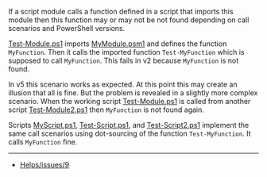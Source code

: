 
If a script module calls a function defined in a script that imports this
module then this function may or may not be not found depending on call
scenarios and PowerShell versions.

[Test-Module.ps1](Test-Module.ps1) imports [MyModule.psm1](MyModule.psm1) and
defines the function `MyFunction`. Then it calls the imported function
`Test-MyFunction` which is supposed to call `MyFunction`. This fails in v2
because `MyFunction` is not found.

In v5 this scenario works as expected. At this point this may create an
illusion that all is fine. But the problem is revealed in a slightly more
complex scenario. When the working script [Test-Module.ps1](Test-Module.ps1)
is called from another script [Test-Module2.ps1](Test-Module2.ps1) then
`MyFunction` is not found again.

Scripts [MyScript.ps1](MyScript.ps1), [Test-Script.ps1](Test-Script.ps1), and
[Test-Script2.ps1](Test-Script2.ps1) implement the same call scenarios using
dot-sourcing of the function `Test-MyFunction`. It calls `MyFunction` fine.

***

- [Helps/issues/9](https://github.com/nightroman/Helps/issues/9)
